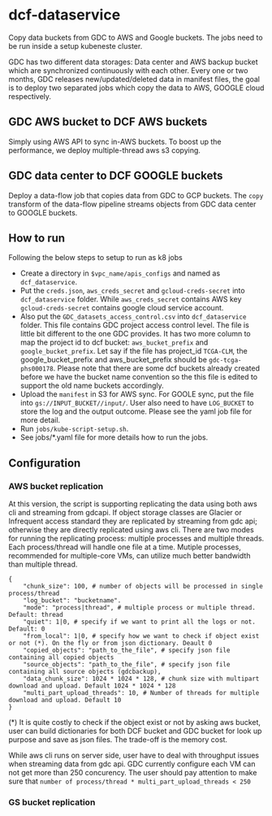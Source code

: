# dcf-dataservice
 Copy data buckets from GDC to AWS and Google buckets. The jobs need to be run inside a setup kubeneste cluster.

 GDC has two different data storages: Data center and AWS backup bucket which are synchronized continuously with each other. Every one or two months, GDC releases new/updated/deleted data in manifest files, the goal is to deploy two separated jobs which copy the data to AWS, GOOGLE cloud respectively.

## GDC AWS bucket to DCF AWS buckets
 Simply using AWS API to sync in-AWS buckets. To boost up the performance, we deploy multiple-thread aws s3 copying.

## GDC data center to DCF GOOGLE buckets
 Deploy a data-flow job that copies data from GDC to GCP buckets. The `copy` transform of the data-flow pipeline streams objects from GDC data center to GOOGLE buckets.

## How to run
Following the below steps to setup to run as k8 jobs
- Create a directory in `$vpc_name/apis_configs` and named as `dcf_dataservice`.
- Put the `creds.json`, `aws_creds_secret` and `gcloud-creds-secret` into `dcf_dataservice` folder. While `aws_creds_secret` contains AWS key `gcloud-creds-secret` contains google cloud service account.
- Also put the `GDC_datasets_access_control.csv` into `dcf_dataservice` folder. This file contains GDC project access control level. The file is little bit different to 
the one GDC provides. It has two more column to map the project id to dcf bucket: `aws_bucket_prefix` and `google_bucket_prefix`. Let say if the file has project_id `TCGA-CLM`, the google_bucket_prefix and aws_bucket_prefix should be `gdc-tcga-phs000178`. Please note that there are some dcf buckets already created before we have the bucket name convention so the this file is edited to support the old name buckets accordingly.
- Upload the `manifest` in S3 for AWS sync. For GOOLE sync, put the file into `gs://INPUT_BUCKET//input/`. User also need to have `LOG_BUCKET` to store the log and the output outcome. Please see the yaml job file for more detail.
- Run `jobs/kube-script-setup.sh`.
- See jobs/*.yaml file for more details how to run the jobs.

## Configuration
### AWS bucket replication
At this version, the script is supporting replicating the data using both aws cli and streaming from gdcapi. If object storage classes are Glacier or Infrequent access standard they are replicated by streaming from gdc api; otherwise they are directly replicated using aws cli.
There are two modes for running the replicating process: multiple processes and multiple threads. Each process/thread will handle one file at a time. Mutiple processes, recommended for multiple-core VMs, can utilize much better bandwidth than multiple thread.

```
{
    "chunk_size": 100, # number of objects will be processed in single process/thread
    "log_bucket": "bucketname".
    "mode": "process|thread", # multiple process or multiple thread. Default: thread
    "quiet": 1|0, # specify if we want to print all the logs or not. Default: 0
    "from_local": 1|0, # specify how we want to check if object exist or not (*). On the fly or from json dictionary. Deault 0
    "copied_objects": "path_to_the_file", # specify json file containing all copied objects
    "source_objects": "path_to_the_file", # specify json file containing all source objects (gdcbackup),
    "data_chunk_size": 1024 * 1024 * 128, # chunk size with multipart download and upload. Default 1024 * 1024 * 128
    "multi_part_upload_threads": 10, # Number of threads for multiple download and upload. Default 10
}

```

(*) It is quite costly to check if the object exist or not by asking aws bucket, user can build dictionaries for both DCF bucket and GDC bucket for look up purpose and save as json files. The trade-off is the memory cost.

While aws cli runs on server side, user have to deal with throughput issues when streaming data from gdc api. GDC currently configure each VM can not get more than 250 concurency. The user should pay attention to make sure that `number of process/thread * multi_part_upload_threads < 250`

### GS bucket replication

